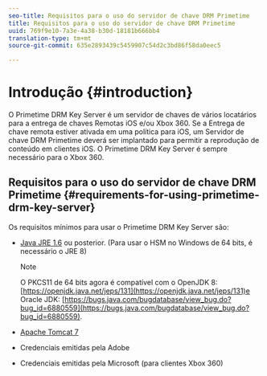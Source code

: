 ```yaml
---
seo-title: Requisitos para o uso do servidor de chave DRM Primetime
title: Requisitos para o uso do servidor de chave DRM Primetime
uuid: 769f9e10-7a3e-4a38-b30d-18181b666bb4
translation-type: tm+mt
source-git-commit: 635e2893439c5459907c54d2c3bd86f58da0eec5

---
```



# Introdução {#introduction}

O Primetime DRM Key Server é um servidor de chaves de vários locatários para a entrega de chaves Remotas iOS e/ou Xbox 360. Se a Entrega de chave remota estiver ativada em uma política para iOS, um Servidor de chave DRM Primetime deverá ser implantado para permitir a reprodução de conteúdo em clientes iOS. O Primetime DRM Key Server é sempre necessário para o Xbox 360.

## Requisitos para o uso do servidor de chave DRM Primetime {#requirements-for-using-primetime-drm-key-server}

Os requisitos mínimos para usar o Primetime DRM Key Server são:

* [Java JRE 1.6](https://www.oracle.com/technetwork/java/javase/downloads/index.html) ou posterior. (Para usar o HSM no Windows de 64 bits, é necessário o JRE 8)

   >[!NOTE]
   >
   >O PKCS11 de 64 bits agora é compatível com o OpenJDK 8: [https://openjdk.java.net/jeps/131](https://openjdk.java.net/jeps/131)e Oracle JDK: [https://bugs.java.com/bugdatabase/view_bug.do?bug_id=6880559](https://bugs.java.com/bugdatabase/view_bug.do?bug_id=6880559).

* [Apache Tomcat 7](https://tomcat.apache.org)
* Credenciais emitidas pela Adobe
* Credenciais emitidas pela Microsoft (para clientes Xbox 360)